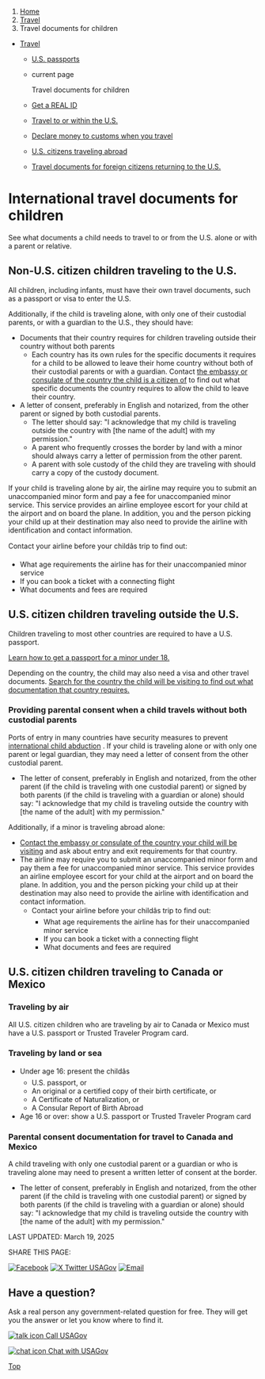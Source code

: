 1. [Home](/)
2. [Travel](/travel)
3. Travel documents for children

* [Travel](/travel)
  + [U.S. passports](/passport)
  + current page

    Travel documents for children
  + [Get a REAL ID](/real-id)
  + [Travel to or within the U.S.](/travel-to-within-us)
  + [Declare money to customs when you travel](/travel-money)
  + [U.S. citizens traveling abroad](/travel-abroad)
  + [Travel documents for foreign citizens returning to the U.S.](/travel-documents-foreign-citizens)

International travel documents for children
===========================================

See what documents a child needs to travel to or from the U.S. alone or with a parent or relative.

Non-U.S. citizen children traveling to the U.S.
-----------------------------------------------

All children, including infants, must have their own travel documents, such as a passport or visa to enter the U.S.

Additionally, if the child is traveling alone, with only one of their custodial parents, or with a guardian to the U.S., they should have:

* Documents that their country requires for children traveling outside their country without both parents
  + Each country has its own rules for the specific documents it requires for a child to be allowed to leave their home country without both of their custodial parents or with a guardian. Contact
    [the embassy or consulate of the country the child is a citizen of](https://travel.state.gov/content/travel/en/consularnotification/ConsularNotificationandAccess.html)
    to find out what specific documents the country requires to allow the child to leave their country.
* A letter of consent, preferably in English and notarized, from the other parent or signed by both custodial parents.
  + The letter should say: "I acknowledge that my child is traveling outside the country with [the name of the adult] with my permission."
  + A parent who frequently crosses the border by land with a minor should always carry a letter of permission from the other parent.
  + A parent with sole custody of the child they are traveling with should carry a copy of the custody document.

If your child is traveling alone by air, the airline may require you to submit an unaccompanied minor form and pay a fee for unaccompanied minor service. This service provides an airline employee escort for your child at the airport and on board the plane. In addition, you and the person picking your child up at their destination may also need to provide the airline with identification and contact information.

Contact your airline before your childâs trip to find out:

* What age requirements the airline has for their unaccompanied minor service
* If you can book a ticket with a connecting flight
* What documents and fees are required

U.S. citizen children traveling outside the U.S.
------------------------------------------------

Children traveling to most other countries are required to have a U.S. passport.

[Learn how to get a passport for a minor under 18.](/child-passport)

Depending on the country, the child may also need a visa and other travel documents.
[Search for the country the child will be visiting to find out what documentation that country requires.](https://travel.state.gov/content/travel/en/international-travel/International-Travel-Country-Information-Pages.html)

### **Providing parental consent when a child travels without both custodial parents**

Ports of entry in many countries have security measures to prevent
[international child abduction](https://travel.state.gov/content/travel/en/International-Parental-Child-Abduction.html)
. If your child is traveling alone or with only one parent or legal guardian, they may need a letter of consent from the other custodial parent.

* The letter of consent, preferably in English and notarized, from the other parent (if the child is traveling with one custodial parent) or signed by both parents (if the child is traveling with a guardian or alone) should say: "I acknowledge that my child is traveling outside the country with [the name of the adult] with my permission."

Additionally, if a minor is traveling abroad alone:

* [Contact the embassy or consulate of the country your child will be visiting](https://travel.state.gov/content/travel/en/consularnotification/ConsularNotificationandAccess.html)
  and ask about entry and exit requirements for that country.
* The airline may require you to submit an unaccompanied minor form and pay them a fee for unaccompanied minor service. This service provides an airline employee escort for your child at the airport and on board the plane. In addition, you and the person picking your child up at their destination may also need to provide the airline with identification and contact information.
  + Contact your airline before your childâs trip to find out:
    - What age requirements the airline has for their unaccompanied minor service
    - If you can book a ticket with a connecting flight
    - What documents and fees are required

U.S. citizen children traveling to Canada or Mexico
---------------------------------------------------

### Traveling by air

All U.S. citizen children who are traveling by air to Canada or Mexico must have a U.S. passport or Trusted Traveler Program card.

### Traveling by land or sea

* Under age 16: present the childâs
  + U.S. passport, or
  + An original or a certified copy of their birth certificate, or
  + A Certificate of Naturalization, or
  + A Consular Report of Birth Abroad
* Age 16 or over: show a U.S. passport or Trusted Traveler Program card

### Parental consent documentation for travel to Canada and Mexico

A child traveling with only one custodial parent or a guardian or who is traveling alone may need to present a written letter of consent at the border.

* The letter of consent, preferably in English and notarized, from the other parent (if the child is traveling with one custodial parent) or signed by both parents (if the child is traveling with a guardian or alone) should say: "I acknowledge that my child is traveling outside the country with [the name of the adult] with my permission."

LAST UPDATED:
March 19, 2025

SHARE THIS PAGE:

[![Facebook](/themes/custom/usagov/images/social-media-icons/Facebook_Icon.svg)](https://www.facebook.com/sharer/sharer.php?u=https://www.usa.gov/travel-documents-children&v=3)
[![X Twitter USAGov](/themes/custom/usagov/images/social-media-icons/X_Twitter_Icon.svg?version=2)](https://twitter.com/intent/tweet?source=webclient&text=https://www.usa.gov/travel-documents-children)
[![Email](/themes/custom/usagov/images/social-media-icons/Email_Icon.svg?version=2)](mailto:?subject=https://www.usa.gov/travel-documents-children)

Have a question?
----------------

Ask a real person any government-related question for free. They will get you the answer or let you know where to find it.

[![talk icon](/themes/custom/usagov/images/ICONS_talk.png)
Call USAGov](/phone)

[![chat icon](/themes/custom/usagov/images/ICONS_chat.png)
Chat with USAGov](/chat)

[Top](#main-content)